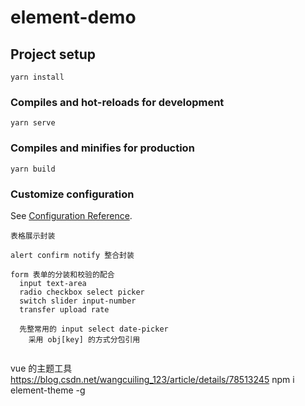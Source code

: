 # element-demo

## Project setup

```
yarn install
```

### Compiles and hot-reloads for development

```
yarn serve
```

### Compiles and minifies for production

```
yarn build
```

### Customize configuration

See [Configuration Reference](https://cli.vuejs.org/config/).

```
表格展示封装

alert confirm notify 整合封装

form 表单的分装和校验的配合
  input text-area
  radio checkbox select picker
  switch slider input-number
  transfer upload rate

  先整常用的 input select date-picker
    采用 obj[key] 的方式分包引用


```


vue 的主题工具
https://blog.csdn.net/wangcuiling_123/article/details/78513245
npm i element-theme -g
